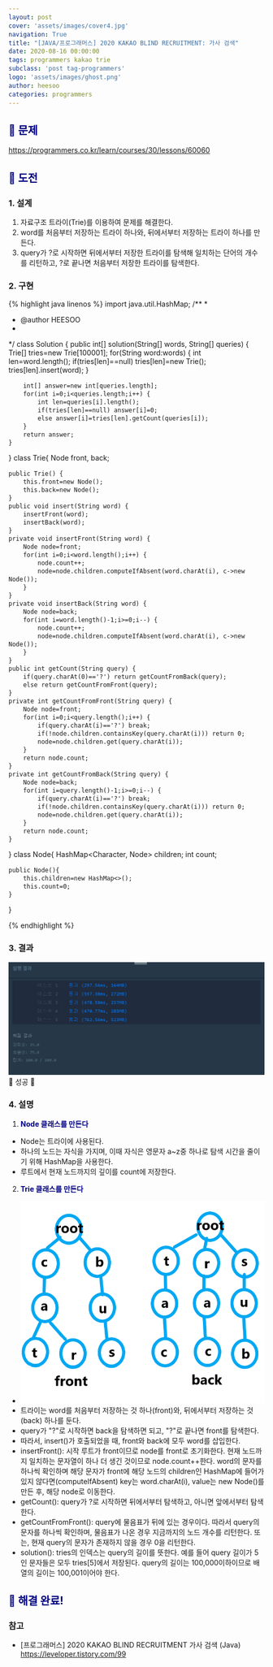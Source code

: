 ```yaml
---
layout: post
cover: 'assets/images/cover4.jpg'
navigation: True
title: "[JAVA/프로그래머스] 2020 KAKAO BLIND RECRUITMENT: 가사 검색"
date: 2020-08-16 00:00:00
tags: programmers kakao trie
subclass: 'post tag-programmers'
logo: 'assets/images/ghost.png'
author: heesoo
categories: programmers
---
```

## <span style="color:navy">👀 문제</span>
<https://programmers.co.kr/learn/courses/30/lessons/60060>

## <span style="color:navy">👊 도전</span>

### 1. 설계
1. 자료구조 트라이(Trie)를 이용하여 문제를 해결한다.
2. word를 처음부터 저장하는 트라이 하나와, 뒤에서부터 저장하는 트라이 하나를 만든다.
3. query가 ?로 시작하면 뒤에서부터 저장한 트라이를 탐색해 일치하는 단어의 개수를 리턴하고, ?로 끝나면 처음부터 저장한 트라이를 탐색한다.

### 2. 구현 
{% highlight java linenos %}
import java.util.HashMap;
/**
 *
 * @author HEESOO
 *
 */
class Solution {
   public int[] solution(String[] words, String[] queries) {
		Trie[] tries=new Trie[100001];
		for(String word:words) {
			int len=word.length();
			if(tries[len]==null) tries[len]=new Trie();
			tries[len].insert(word);
		}

		int[] answer=new int[queries.length];
		for(int i=0;i<queries.length;i++) {
			int len=queries[i].length();
			if(tries[len]==null) answer[i]=0;
			else answer[i]=tries[len].getCount(queries[i]);
		}
		return answer;
	}
}
class Trie{
	Node front, back;
	
	public Trie() {
		this.front=new Node();
		this.back=new Node();
	}
	public void insert(String word) {
		insertFront(word);
		insertBack(word);
	}
	private void insertFront(String word) {
		Node node=front;
		for(int i=0;i<word.length();i++) {
			node.count++;
			node=node.children.computeIfAbsent(word.charAt(i), c->new Node());
		}
	}
	private void insertBack(String word) {
		Node node=back;
		for(int i=word.length()-1;i>=0;i--) {
			node.count++;
			node=node.children.computeIfAbsent(word.charAt(i), c->new Node());
		}
	}
	public int getCount(String query) {
		if(query.charAt(0)=='?') return getCountFromBack(query);
		else return getCountFromFront(query);
	}
	private int getCountFromFront(String query) {
		Node node=front;
		for(int i=0;i<query.length();i++) {
			if(query.charAt(i)=='?') break;
			if(!node.children.containsKey(query.charAt(i))) return 0;
			node=node.children.get(query.charAt(i));
		}
		return node.count;
	}
	private int getCountFromBack(String query) {
		Node node=back;
		for(int i=query.length()-1;i>=0;i--) {
			if(query.charAt(i)=='?') break;
			if(!node.children.containsKey(query.charAt(i))) return 0;
			node=node.children.get(query.charAt(i));
		}
		return node.count;
	}
}
class Node{
	HashMap<Character, Node> children;
	int count;
	
	public Node(){
		this.children=new HashMap<>();
		this.count=0;
	}
}

{% endhighlight %}

### 3. 결과
![실행결과](./assets/images/200816_1.PNG)
🤟 성공 🤟

### 4. 설명
1. **<span style="color:navy">Node 클래스를 만든다</span>**
- Node는 트라이에 사용된다.
- 하나의 노드는 자식을 가지며, 이때 자식은 영문자 a~z중 하나로 탐색 시간을 줄이기 위해 HashMap을 사용한다.
- 루트에서 현재 노드까지의 깊이를 count에 저장한다.

2. **<span style="color:navy">Trie 클래스를 만든다</span>**
- ![실행결과](./assets/images/200816_2.PNG)
- 트라이는 word를 처음부터 저장하는 것 하나(front)와, 뒤에서부터 저장하는 것(back) 하나를 둔다.
- query가 "?"로 시작하면 back을 탐색하면 되고, "?"로 끝나면 front를 탐색한다.
- 따라서, insert()가 호출되었을 때, front와 back에 모두 word를 삽입한다.
- insertFront(): 시작 루트가 front이므로 node를 front로 초기화한다. 현재 노드까지 일치하는 문자열이 하나 더 생긴 것이므로 node.count++한다. word의 문자를 하나씩 확인하며 해당 문자가 front에 해당 노드의 children인 HashMap에 들어가 있지 않다면(computeIfAbsent) key는 word.charAt(i), value는 new Node()를 만든 후, 해당 node로 이동한다.  
- getCount(): query가 ?로 시작하면 뒤에서부터 탐색하고, 아니면 앞에서부터 탐색한다.
- getCountFromFront(): query에 물음표가 뒤에 있는 경우이다. 따라서 query의 문자를 하나씩 확인하며, 물음표가 나온 경우 지금까지의 노드 개수를 리턴한다. 또는, 현재 query의 문자가 존재하지 않을 경우 0을 리턴한다.
- solution(): tries의 인덱스는 query의 길이를 뜻한다. 예를 들어 query 길이가 5인 문자들은 모두 tries[5]에서 저장된다. query의 길이는 100,000이하이므로 배열의 길이는 100,001이어야 한다. 

## <span style="color:navy">👏 해결 완료!</span>

### 참고
- [프로그래머스] 2020 KAKAO BLIND RECRUITMENT 가사 검색 (Java) <https://leveloper.tistory.com/99>
